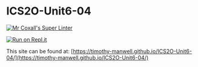 # ICS2O-Unit6-04

[![Mr Coxall's Super Linter](https://github.com/timothy-manwell/ICS2O-Unit6-04/workflows/Mr%20Coxall's%20Super%20Linter/badge.svg)](https://github.com/timothy-manwell/ICS2O-Unit6-04/actions)

[![Run on Repl.it](https://repl.it/badge/github/timothy-manwell/ICS2O-Unit6-04)](https://repl.it/github/timothy-manwell/ICS2O-Unit6-04)

This site can be found at: [https://timothy-manwell.github.io/ICS2O-Unit6-04/](https://timothy-manwell.github.io/ICS2O-Unit6-04/)
